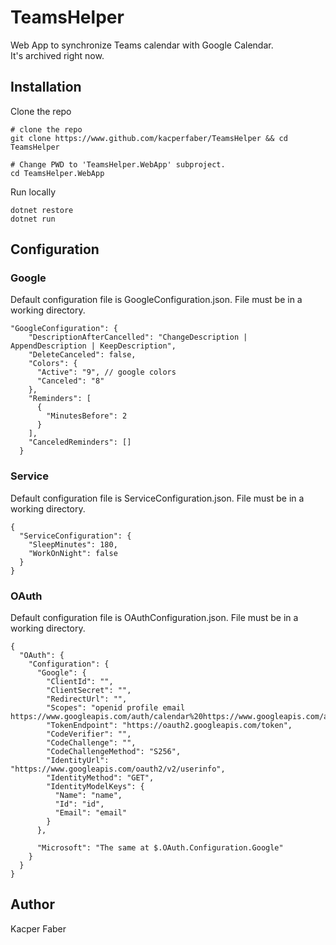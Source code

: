 # TeamsHelper
Web App to synchronize Teams calendar with Google Calendar.
<br>
It's archived right now.

## Installation 

Clone the repo
```shell
# clone the repo
git clone https://www.github.com/kacperfaber/TeamsHelper && cd TeamsHelper

# Change PWD to 'TeamsHelper.WebApp' subproject.
cd TeamsHelper.WebApp
```

Run locally
```shell
dotnet restore
dotnet run
```

## Configuration 

### Google
Default configuration file is GoogleConfiguration.json.
File must be in a working directory.

```json5
"GoogleConfiguration": {
    "DescriptionAfterCancelled": "ChangeDescription | AppendDescription | KeepDescription",
    "DeleteCanceled": false,
    "Colors": {
      "Active": "9", // google colors
      "Canceled": "8"
    },
    "Reminders": [
      {
        "MinutesBefore": 2
      }
    ],
    "CanceledReminders": []
  }
```

### Service
Default configuration file is ServiceConfiguration.json.
File must be in a working directory.
```json5
{
  "ServiceConfiguration": {
    "SleepMinutes": 180,
    "WorkOnNight": false
  }
}
```

### OAuth
Default configuration file is OAuthConfiguration.json.
File must be in a working directory.

```json5
{
  "OAuth": {
    "Configuration": {
      "Google": {
        "ClientId": "",
        "ClientSecret": "",
        "RedirectUrl": "",
        "Scopes": "openid profile email https://www.googleapis.com/auth/calendar%20https://www.googleapis.com/auth/calendar.readonly%20https://www.googleapis.com/auth/calendar.events",
        "TokenEndpoint": "https://oauth2.googleapis.com/token",
        "CodeVerifier": "",
        "CodeChallenge": "",
        "CodeChallengeMethod": "S256",
        "IdentityUrl": "https://www.googleapis.com/oauth2/v2/userinfo",
        "IdentityMethod": "GET",
        "IdentityModelKeys": {
          "Name": "name",
          "Id": "id",
          "Email": "email"
        }
      },

      "Microsoft": "The same at $.OAuth.Configuration.Google"
    }
  }
}
```

## Author

Kacper Faber
